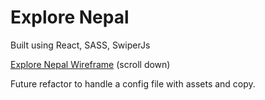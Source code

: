 # Explore Nepal

Built using React, SASS, SwiperJs

[Explore Nepal Wireframe](https://www.forrestmorrisey.com/projects) (scroll down)

Future refactor to handle a config file with assets and copy.
